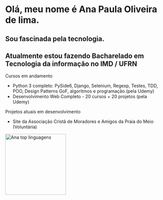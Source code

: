 <h1> Olá, meu nome é Ana Paula Oliveira de lima.</h1>
<h2> Sou fascinada pela tecnologia.</h2>
<h2> Atualmente estou fazendo Bacharelado em Tecnologia da informação no IMD / UFRN</h2>
  
Cursos em andamento
- Python 3 completo: PySide6, Django, Selenium, Regexp, Testes, TDD, POO, Design Patterns GoF, algoritmos e programação.(pela Udemy)
- Desenvolvimento Web Completo - 20 cursos + 20 projetos (pela Udemy)
  
Projetos atuais  em desenvolvimento
- Site da Associação Cristã de Moradores e Amigos da Praia do Meio (Voluntária)
<img alt="Ana top linguagens" src="https://github-readme-stats.vercel.app/api/top-langs/?username=ana112358&langs_count=8&layout=compact&theme=react&hide_border=true&bg_color=1F222E&title_color=F85D7F&icon_color=F8D866&hide=Jupyter%20Notebook,Roff" height="192px">



<!---
ana112358/ana112358 is a ✨ special ✨ repository because its `README.md` (this file) appears on your GitHub profile.
You can click the Preview link to take a look at your changes.
--->
